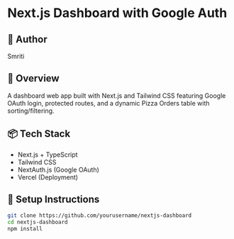 # Next.js Dashboard with Google Auth

## 👤 Author
Smriti

## 🚀 Overview
A dashboard web app built with Next.js and Tailwind CSS featuring Google OAuth login, protected routes, and a dynamic Pizza Orders table with sorting/filtering.

## 📦 Tech Stack
- Next.js + TypeScript
- Tailwind CSS
- NextAuth.js (Google OAuth)
- Vercel (Deployment)

## 🔧 Setup Instructions
```bash
git clone https://github.com/yourusername/nextjs-dashboard
cd nextjs-dashboard
npm install
